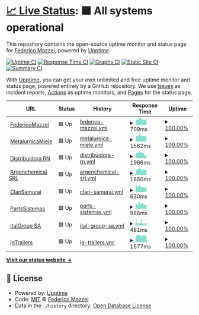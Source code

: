# [📈 Live Status](https://fideo.github.io/statusSites): <!--live status--> **🟩 All systems operational**

This repository contains the open-source uptime monitor and status page for [Federico Mazzei](https://www.federicomazzei.com.ar), powered by [Upptime](https://github.com/upptime/upptime).

[![Uptime CI](https://github.com/fideo/statusSites/workflows/Uptime%20CI/badge.svg)](https://github.com/fideo/statusSites/actions?query=workflow%3A%22Uptime+CI%22)
[![Response Time CI](https://github.com/fideo/statusSites/workflows/Response%20Time%20CI/badge.svg)](https://github.com/fideo/statusSites/actions?query=workflow%3A%22Response+Time+CI%22)
[![Graphs CI](https://github.com/fideo/statusSites/workflows/Graphs%20CI/badge.svg)](https://github.com/fideo/statusSites/actions?query=workflow%3A%22Graphs+CI%22)
[![Static Site CI](https://github.com/fideo/statusSites/workflows/Static%20Site%20CI/badge.svg)](https://github.com/fideo/statusSites/actions?query=workflow%3A%22Static+Site+CI%22)
[![Summary CI](https://github.com/fideo/statusSites/workflows/Summary%20CI/badge.svg)](https://github.com/fideo/statusSites/actions?query=workflow%3A%22Summary+CI%22)

With [Upptime](https://upptime.js.org), you can get your own unlimited and free uptime monitor and status page, powered entirely by a GitHub repository. We use [Issues](https://github.com/fideo/statusSites/issues) as incident reports, [Actions](https://github.com/fideo/statusSites/actions) as uptime monitors, and [Pages](https://fideo.github.io/statusSites) for the status page.

<!--start: status pages-->
<!-- This summary is generated by Upptime (https://github.com/upptime/upptime) -->
<!-- Do not edit this manually, your changes will be overwritten -->
<!-- prettier-ignore -->
| URL | Status | History | Response Time | Uptime |
| --- | ------ | ------- | ------------- | ------ |
| <img alt="" src="https://www.federicomazzei.com.ar/favicon.png" height="13"> [FedericoMazzei](https://www.federicomazzei.com.ar) | 🟩 Up | [federico-mazzei.yml](https://github.com/fideo/statusSites/commits/HEAD/history/federico-mazzei.yml) | <details><summary><img alt="Response time graph" src="./graphs/federico-mazzei/response-time-week.png" height="20"> 709ms</summary><br><a href="https://fideo.github.io/statusSites/history/federico-mazzei"><img alt="Response time 913" src="https://img.shields.io/endpoint?url=https%3A%2F%2Fraw.githubusercontent.com%2Ffideo%2FstatusSites%2FHEAD%2Fapi%2Ffederico-mazzei%2Fresponse-time.json"></a><br><a href="https://fideo.github.io/statusSites/history/federico-mazzei"><img alt="24-hour response time 926" src="https://img.shields.io/endpoint?url=https%3A%2F%2Fraw.githubusercontent.com%2Ffideo%2FstatusSites%2FHEAD%2Fapi%2Ffederico-mazzei%2Fresponse-time-day.json"></a><br><a href="https://fideo.github.io/statusSites/history/federico-mazzei"><img alt="7-day response time 709" src="https://img.shields.io/endpoint?url=https%3A%2F%2Fraw.githubusercontent.com%2Ffideo%2FstatusSites%2FHEAD%2Fapi%2Ffederico-mazzei%2Fresponse-time-week.json"></a><br><a href="https://fideo.github.io/statusSites/history/federico-mazzei"><img alt="30-day response time 709" src="https://img.shields.io/endpoint?url=https%3A%2F%2Fraw.githubusercontent.com%2Ffideo%2FstatusSites%2FHEAD%2Fapi%2Ffederico-mazzei%2Fresponse-time-month.json"></a><br><a href="https://fideo.github.io/statusSites/history/federico-mazzei"><img alt="1-year response time 893" src="https://img.shields.io/endpoint?url=https%3A%2F%2Fraw.githubusercontent.com%2Ffideo%2FstatusSites%2FHEAD%2Fapi%2Ffederico-mazzei%2Fresponse-time-year.json"></a></details> | <details><summary><a href="https://fideo.github.io/statusSites/history/federico-mazzei">100.00%</a></summary><a href="https://fideo.github.io/statusSites/history/federico-mazzei"><img alt="All-time uptime 99.44%" src="https://img.shields.io/endpoint?url=https%3A%2F%2Fraw.githubusercontent.com%2Ffideo%2FstatusSites%2FHEAD%2Fapi%2Ffederico-mazzei%2Fuptime.json"></a><br><a href="https://fideo.github.io/statusSites/history/federico-mazzei"><img alt="24-hour uptime 100.00%" src="https://img.shields.io/endpoint?url=https%3A%2F%2Fraw.githubusercontent.com%2Ffideo%2FstatusSites%2FHEAD%2Fapi%2Ffederico-mazzei%2Fuptime-day.json"></a><br><a href="https://fideo.github.io/statusSites/history/federico-mazzei"><img alt="7-day uptime 100.00%" src="https://img.shields.io/endpoint?url=https%3A%2F%2Fraw.githubusercontent.com%2Ffideo%2FstatusSites%2FHEAD%2Fapi%2Ffederico-mazzei%2Fuptime-week.json"></a><br><a href="https://fideo.github.io/statusSites/history/federico-mazzei"><img alt="30-day uptime 100.00%" src="https://img.shields.io/endpoint?url=https%3A%2F%2Fraw.githubusercontent.com%2Ffideo%2FstatusSites%2FHEAD%2Fapi%2Ffederico-mazzei%2Fuptime-month.json"></a><br><a href="https://fideo.github.io/statusSites/history/federico-mazzei"><img alt="1-year uptime 98.94%" src="https://img.shields.io/endpoint?url=https%3A%2F%2Fraw.githubusercontent.com%2Ffideo%2FstatusSites%2FHEAD%2Fapi%2Ffederico-mazzei%2Fuptime-year.json"></a></details>
| <img alt="" src="https://www.metalurgicamiele.com.ar/favicon.ico" height="13"> [MetalurgicaMiele](https://www.metalurgicamiele.com.ar) | 🟩 Up | [metalurgica-miele.yml](https://github.com/fideo/statusSites/commits/HEAD/history/metalurgica-miele.yml) | <details><summary><img alt="Response time graph" src="./graphs/metalurgica-miele/response-time-week.png" height="20"> 1562ms</summary><br><a href="https://fideo.github.io/statusSites/history/metalurgica-miele"><img alt="Response time 2677" src="https://img.shields.io/endpoint?url=https%3A%2F%2Fraw.githubusercontent.com%2Ffideo%2FstatusSites%2FHEAD%2Fapi%2Fmetalurgica-miele%2Fresponse-time.json"></a><br><a href="https://fideo.github.io/statusSites/history/metalurgica-miele"><img alt="24-hour response time 1988" src="https://img.shields.io/endpoint?url=https%3A%2F%2Fraw.githubusercontent.com%2Ffideo%2FstatusSites%2FHEAD%2Fapi%2Fmetalurgica-miele%2Fresponse-time-day.json"></a><br><a href="https://fideo.github.io/statusSites/history/metalurgica-miele"><img alt="7-day response time 1562" src="https://img.shields.io/endpoint?url=https%3A%2F%2Fraw.githubusercontent.com%2Ffideo%2FstatusSites%2FHEAD%2Fapi%2Fmetalurgica-miele%2Fresponse-time-week.json"></a><br><a href="https://fideo.github.io/statusSites/history/metalurgica-miele"><img alt="30-day response time 1562" src="https://img.shields.io/endpoint?url=https%3A%2F%2Fraw.githubusercontent.com%2Ffideo%2FstatusSites%2FHEAD%2Fapi%2Fmetalurgica-miele%2Fresponse-time-month.json"></a><br><a href="https://fideo.github.io/statusSites/history/metalurgica-miele"><img alt="1-year response time 2629" src="https://img.shields.io/endpoint?url=https%3A%2F%2Fraw.githubusercontent.com%2Ffideo%2FstatusSites%2FHEAD%2Fapi%2Fmetalurgica-miele%2Fresponse-time-year.json"></a></details> | <details><summary><a href="https://fideo.github.io/statusSites/history/metalurgica-miele">100.00%</a></summary><a href="https://fideo.github.io/statusSites/history/metalurgica-miele"><img alt="All-time uptime 99.28%" src="https://img.shields.io/endpoint?url=https%3A%2F%2Fraw.githubusercontent.com%2Ffideo%2FstatusSites%2FHEAD%2Fapi%2Fmetalurgica-miele%2Fuptime.json"></a><br><a href="https://fideo.github.io/statusSites/history/metalurgica-miele"><img alt="24-hour uptime 100.00%" src="https://img.shields.io/endpoint?url=https%3A%2F%2Fraw.githubusercontent.com%2Ffideo%2FstatusSites%2FHEAD%2Fapi%2Fmetalurgica-miele%2Fuptime-day.json"></a><br><a href="https://fideo.github.io/statusSites/history/metalurgica-miele"><img alt="7-day uptime 100.00%" src="https://img.shields.io/endpoint?url=https%3A%2F%2Fraw.githubusercontent.com%2Ffideo%2FstatusSites%2FHEAD%2Fapi%2Fmetalurgica-miele%2Fuptime-week.json"></a><br><a href="https://fideo.github.io/statusSites/history/metalurgica-miele"><img alt="30-day uptime 100.00%" src="https://img.shields.io/endpoint?url=https%3A%2F%2Fraw.githubusercontent.com%2Ffideo%2FstatusSites%2FHEAD%2Fapi%2Fmetalurgica-miele%2Fuptime-month.json"></a><br><a href="https://fideo.github.io/statusSites/history/metalurgica-miele"><img alt="1-year uptime 99.82%" src="https://img.shields.io/endpoint?url=https%3A%2F%2Fraw.githubusercontent.com%2Ffideo%2FstatusSites%2FHEAD%2Fapi%2Fmetalurgica-miele%2Fuptime-year.json"></a></details>
| <img alt="" src="https://www.distribuidorarn.com.ar/wp-content/uploads/2022/01/cropped-cropped-cropped-LOGO_BW-32x32.png" height="13"> [Distribuidora RN](https://www.distribuidorarn.com.ar) | 🟩 Up | [distribuidora-rn.yml](https://github.com/fideo/statusSites/commits/HEAD/history/distribuidora-rn.yml) | <details><summary><img alt="Response time graph" src="./graphs/distribuidora-rn/response-time-week.png" height="20"> 1966ms</summary><br><a href="https://fideo.github.io/statusSites/history/distribuidora-rn"><img alt="Response time 3355" src="https://img.shields.io/endpoint?url=https%3A%2F%2Fraw.githubusercontent.com%2Ffideo%2FstatusSites%2FHEAD%2Fapi%2Fdistribuidora-rn%2Fresponse-time.json"></a><br><a href="https://fideo.github.io/statusSites/history/distribuidora-rn"><img alt="24-hour response time 1579" src="https://img.shields.io/endpoint?url=https%3A%2F%2Fraw.githubusercontent.com%2Ffideo%2FstatusSites%2FHEAD%2Fapi%2Fdistribuidora-rn%2Fresponse-time-day.json"></a><br><a href="https://fideo.github.io/statusSites/history/distribuidora-rn"><img alt="7-day response time 1966" src="https://img.shields.io/endpoint?url=https%3A%2F%2Fraw.githubusercontent.com%2Ffideo%2FstatusSites%2FHEAD%2Fapi%2Fdistribuidora-rn%2Fresponse-time-week.json"></a><br><a href="https://fideo.github.io/statusSites/history/distribuidora-rn"><img alt="30-day response time 1966" src="https://img.shields.io/endpoint?url=https%3A%2F%2Fraw.githubusercontent.com%2Ffideo%2FstatusSites%2FHEAD%2Fapi%2Fdistribuidora-rn%2Fresponse-time-month.json"></a><br><a href="https://fideo.github.io/statusSites/history/distribuidora-rn"><img alt="1-year response time 3055" src="https://img.shields.io/endpoint?url=https%3A%2F%2Fraw.githubusercontent.com%2Ffideo%2FstatusSites%2FHEAD%2Fapi%2Fdistribuidora-rn%2Fresponse-time-year.json"></a></details> | <details><summary><a href="https://fideo.github.io/statusSites/history/distribuidora-rn">100.00%</a></summary><a href="https://fideo.github.io/statusSites/history/distribuidora-rn"><img alt="All-time uptime 99.32%" src="https://img.shields.io/endpoint?url=https%3A%2F%2Fraw.githubusercontent.com%2Ffideo%2FstatusSites%2FHEAD%2Fapi%2Fdistribuidora-rn%2Fuptime.json"></a><br><a href="https://fideo.github.io/statusSites/history/distribuidora-rn"><img alt="24-hour uptime 100.00%" src="https://img.shields.io/endpoint?url=https%3A%2F%2Fraw.githubusercontent.com%2Ffideo%2FstatusSites%2FHEAD%2Fapi%2Fdistribuidora-rn%2Fuptime-day.json"></a><br><a href="https://fideo.github.io/statusSites/history/distribuidora-rn"><img alt="7-day uptime 100.00%" src="https://img.shields.io/endpoint?url=https%3A%2F%2Fraw.githubusercontent.com%2Ffideo%2FstatusSites%2FHEAD%2Fapi%2Fdistribuidora-rn%2Fuptime-week.json"></a><br><a href="https://fideo.github.io/statusSites/history/distribuidora-rn"><img alt="30-day uptime 100.00%" src="https://img.shields.io/endpoint?url=https%3A%2F%2Fraw.githubusercontent.com%2Ffideo%2FstatusSites%2FHEAD%2Fapi%2Fdistribuidora-rn%2Fuptime-month.json"></a><br><a href="https://fideo.github.io/statusSites/history/distribuidora-rn"><img alt="1-year uptime 99.82%" src="https://img.shields.io/endpoint?url=https%3A%2F%2Fraw.githubusercontent.com%2Ffideo%2FstatusSites%2FHEAD%2Fapi%2Fdistribuidora-rn%2Fuptime-year.json"></a></details>
| <img alt="" src="https://www.argenchemical.com.ar/favicon.ico" height="13"> [Argenchemical SRL](https://www.argenchemical.com.ar) | 🟩 Up | [argenchemical-srl.yml](https://github.com/fideo/statusSites/commits/HEAD/history/argenchemical-srl.yml) | <details><summary><img alt="Response time graph" src="./graphs/argenchemical-srl/response-time-week.png" height="20"> 1850ms</summary><br><a href="https://fideo.github.io/statusSites/history/argenchemical-srl"><img alt="Response time 2184" src="https://img.shields.io/endpoint?url=https%3A%2F%2Fraw.githubusercontent.com%2Ffideo%2FstatusSites%2FHEAD%2Fapi%2Fargenchemical-srl%2Fresponse-time.json"></a><br><a href="https://fideo.github.io/statusSites/history/argenchemical-srl"><img alt="24-hour response time 2185" src="https://img.shields.io/endpoint?url=https%3A%2F%2Fraw.githubusercontent.com%2Ffideo%2FstatusSites%2FHEAD%2Fapi%2Fargenchemical-srl%2Fresponse-time-day.json"></a><br><a href="https://fideo.github.io/statusSites/history/argenchemical-srl"><img alt="7-day response time 1850" src="https://img.shields.io/endpoint?url=https%3A%2F%2Fraw.githubusercontent.com%2Ffideo%2FstatusSites%2FHEAD%2Fapi%2Fargenchemical-srl%2Fresponse-time-week.json"></a><br><a href="https://fideo.github.io/statusSites/history/argenchemical-srl"><img alt="30-day response time 1850" src="https://img.shields.io/endpoint?url=https%3A%2F%2Fraw.githubusercontent.com%2Ffideo%2FstatusSites%2FHEAD%2Fapi%2Fargenchemical-srl%2Fresponse-time-month.json"></a><br><a href="https://fideo.github.io/statusSites/history/argenchemical-srl"><img alt="1-year response time 2143" src="https://img.shields.io/endpoint?url=https%3A%2F%2Fraw.githubusercontent.com%2Ffideo%2FstatusSites%2FHEAD%2Fapi%2Fargenchemical-srl%2Fresponse-time-year.json"></a></details> | <details><summary><a href="https://fideo.github.io/statusSites/history/argenchemical-srl">100.00%</a></summary><a href="https://fideo.github.io/statusSites/history/argenchemical-srl"><img alt="All-time uptime 64.09%" src="https://img.shields.io/endpoint?url=https%3A%2F%2Fraw.githubusercontent.com%2Ffideo%2FstatusSites%2FHEAD%2Fapi%2Fargenchemical-srl%2Fuptime.json"></a><br><a href="https://fideo.github.io/statusSites/history/argenchemical-srl"><img alt="24-hour uptime 100.00%" src="https://img.shields.io/endpoint?url=https%3A%2F%2Fraw.githubusercontent.com%2Ffideo%2FstatusSites%2FHEAD%2Fapi%2Fargenchemical-srl%2Fuptime-day.json"></a><br><a href="https://fideo.github.io/statusSites/history/argenchemical-srl"><img alt="7-day uptime 100.00%" src="https://img.shields.io/endpoint?url=https%3A%2F%2Fraw.githubusercontent.com%2Ffideo%2FstatusSites%2FHEAD%2Fapi%2Fargenchemical-srl%2Fuptime-week.json"></a><br><a href="https://fideo.github.io/statusSites/history/argenchemical-srl"><img alt="30-day uptime 100.00%" src="https://img.shields.io/endpoint?url=https%3A%2F%2Fraw.githubusercontent.com%2Ffideo%2FstatusSites%2FHEAD%2Fapi%2Fargenchemical-srl%2Fuptime-month.json"></a><br><a href="https://fideo.github.io/statusSites/history/argenchemical-srl"><img alt="1-year uptime 89.82%" src="https://img.shields.io/endpoint?url=https%3A%2F%2Fraw.githubusercontent.com%2Ffideo%2FstatusSites%2FHEAD%2Fapi%2Fargenchemical-srl%2Fuptime-year.json"></a></details>
| <img alt="" src="https://www.clansamuraiargentino.com.ar/imagenes/Sasa_Rindo.svg" height="13"> [ClanSamurai](https://www.clansamuraiargentino.com.ar) | 🟩 Up | [clan-samurai.yml](https://github.com/fideo/statusSites/commits/HEAD/history/clan-samurai.yml) | <details><summary><img alt="Response time graph" src="./graphs/clan-samurai/response-time-week.png" height="20"> 630ms</summary><br><a href="https://fideo.github.io/statusSites/history/clan-samurai"><img alt="Response time 630" src="https://img.shields.io/endpoint?url=https%3A%2F%2Fraw.githubusercontent.com%2Ffideo%2FstatusSites%2FHEAD%2Fapi%2Fclan-samurai%2Fresponse-time.json"></a><br><a href="https://fideo.github.io/statusSites/history/clan-samurai"><img alt="24-hour response time 756" src="https://img.shields.io/endpoint?url=https%3A%2F%2Fraw.githubusercontent.com%2Ffideo%2FstatusSites%2FHEAD%2Fapi%2Fclan-samurai%2Fresponse-time-day.json"></a><br><a href="https://fideo.github.io/statusSites/history/clan-samurai"><img alt="7-day response time 630" src="https://img.shields.io/endpoint?url=https%3A%2F%2Fraw.githubusercontent.com%2Ffideo%2FstatusSites%2FHEAD%2Fapi%2Fclan-samurai%2Fresponse-time-week.json"></a><br><a href="https://fideo.github.io/statusSites/history/clan-samurai"><img alt="30-day response time 630" src="https://img.shields.io/endpoint?url=https%3A%2F%2Fraw.githubusercontent.com%2Ffideo%2FstatusSites%2FHEAD%2Fapi%2Fclan-samurai%2Fresponse-time-month.json"></a><br><a href="https://fideo.github.io/statusSites/history/clan-samurai"><img alt="1-year response time 630" src="https://img.shields.io/endpoint?url=https%3A%2F%2Fraw.githubusercontent.com%2Ffideo%2FstatusSites%2FHEAD%2Fapi%2Fclan-samurai%2Fresponse-time-year.json"></a></details> | <details><summary><a href="https://fideo.github.io/statusSites/history/clan-samurai">100.00%</a></summary><a href="https://fideo.github.io/statusSites/history/clan-samurai"><img alt="All-time uptime 100.00%" src="https://img.shields.io/endpoint?url=https%3A%2F%2Fraw.githubusercontent.com%2Ffideo%2FstatusSites%2FHEAD%2Fapi%2Fclan-samurai%2Fuptime.json"></a><br><a href="https://fideo.github.io/statusSites/history/clan-samurai"><img alt="24-hour uptime 100.00%" src="https://img.shields.io/endpoint?url=https%3A%2F%2Fraw.githubusercontent.com%2Ffideo%2FstatusSites%2FHEAD%2Fapi%2Fclan-samurai%2Fuptime-day.json"></a><br><a href="https://fideo.github.io/statusSites/history/clan-samurai"><img alt="7-day uptime 100.00%" src="https://img.shields.io/endpoint?url=https%3A%2F%2Fraw.githubusercontent.com%2Ffideo%2FstatusSites%2FHEAD%2Fapi%2Fclan-samurai%2Fuptime-week.json"></a><br><a href="https://fideo.github.io/statusSites/history/clan-samurai"><img alt="30-day uptime 100.00%" src="https://img.shields.io/endpoint?url=https%3A%2F%2Fraw.githubusercontent.com%2Ffideo%2FstatusSites%2FHEAD%2Fapi%2Fclan-samurai%2Fuptime-month.json"></a><br><a href="https://fideo.github.io/statusSites/history/clan-samurai"><img alt="1-year uptime 100.00%" src="https://img.shields.io/endpoint?url=https%3A%2F%2Fraw.githubusercontent.com%2Ffideo%2FstatusSites%2FHEAD%2Fapi%2Fclan-samurai%2Fuptime-year.json"></a></details>
| <img alt="" src="https://partssistemas.com.ar/wp-content/uploads/2024/09/icon_partssistemas.png" height="13"> [PartsSistemas](https://partssistemas.com.ar) | 🟩 Up | [parts-sistemas.yml](https://github.com/fideo/statusSites/commits/HEAD/history/parts-sistemas.yml) | <details><summary><img alt="Response time graph" src="./graphs/parts-sistemas/response-time-week.png" height="20"> 986ms</summary><br><a href="https://fideo.github.io/statusSites/history/parts-sistemas"><img alt="Response time 986" src="https://img.shields.io/endpoint?url=https%3A%2F%2Fraw.githubusercontent.com%2Ffideo%2FstatusSites%2FHEAD%2Fapi%2Fparts-sistemas%2Fresponse-time.json"></a><br><a href="https://fideo.github.io/statusSites/history/parts-sistemas"><img alt="24-hour response time 1088" src="https://img.shields.io/endpoint?url=https%3A%2F%2Fraw.githubusercontent.com%2Ffideo%2FstatusSites%2FHEAD%2Fapi%2Fparts-sistemas%2Fresponse-time-day.json"></a><br><a href="https://fideo.github.io/statusSites/history/parts-sistemas"><img alt="7-day response time 986" src="https://img.shields.io/endpoint?url=https%3A%2F%2Fraw.githubusercontent.com%2Ffideo%2FstatusSites%2FHEAD%2Fapi%2Fparts-sistemas%2Fresponse-time-week.json"></a><br><a href="https://fideo.github.io/statusSites/history/parts-sistemas"><img alt="30-day response time 986" src="https://img.shields.io/endpoint?url=https%3A%2F%2Fraw.githubusercontent.com%2Ffideo%2FstatusSites%2FHEAD%2Fapi%2Fparts-sistemas%2Fresponse-time-month.json"></a><br><a href="https://fideo.github.io/statusSites/history/parts-sistemas"><img alt="1-year response time 986" src="https://img.shields.io/endpoint?url=https%3A%2F%2Fraw.githubusercontent.com%2Ffideo%2FstatusSites%2FHEAD%2Fapi%2Fparts-sistemas%2Fresponse-time-year.json"></a></details> | <details><summary><a href="https://fideo.github.io/statusSites/history/parts-sistemas">100.00%</a></summary><a href="https://fideo.github.io/statusSites/history/parts-sistemas"><img alt="All-time uptime 100.00%" src="https://img.shields.io/endpoint?url=https%3A%2F%2Fraw.githubusercontent.com%2Ffideo%2FstatusSites%2FHEAD%2Fapi%2Fparts-sistemas%2Fuptime.json"></a><br><a href="https://fideo.github.io/statusSites/history/parts-sistemas"><img alt="24-hour uptime 100.00%" src="https://img.shields.io/endpoint?url=https%3A%2F%2Fraw.githubusercontent.com%2Ffideo%2FstatusSites%2FHEAD%2Fapi%2Fparts-sistemas%2Fuptime-day.json"></a><br><a href="https://fideo.github.io/statusSites/history/parts-sistemas"><img alt="7-day uptime 100.00%" src="https://img.shields.io/endpoint?url=https%3A%2F%2Fraw.githubusercontent.com%2Ffideo%2FstatusSites%2FHEAD%2Fapi%2Fparts-sistemas%2Fuptime-week.json"></a><br><a href="https://fideo.github.io/statusSites/history/parts-sistemas"><img alt="30-day uptime 100.00%" src="https://img.shields.io/endpoint?url=https%3A%2F%2Fraw.githubusercontent.com%2Ffideo%2FstatusSites%2FHEAD%2Fapi%2Fparts-sistemas%2Fuptime-month.json"></a><br><a href="https://fideo.github.io/statusSites/history/parts-sistemas"><img alt="1-year uptime 100.00%" src="https://img.shields.io/endpoint?url=https%3A%2F%2Fraw.githubusercontent.com%2Ffideo%2FstatusSites%2FHEAD%2Fapi%2Fparts-sistemas%2Fuptime-year.json"></a></details>
| <img alt="" src="https://italgroupsa.com.ar/wp-content/uploads/2024/06/icono-logo-Italgroup-100x100.webp" height="13"> [ItalGroup SA](https://italgroupsa.com.ar) | 🟩 Up | [ital-group-sa.yml](https://github.com/fideo/statusSites/commits/HEAD/history/ital-group-sa.yml) | <details><summary><img alt="Response time graph" src="./graphs/ital-group-sa/response-time-week.png" height="20"> 481ms</summary><br><a href="https://fideo.github.io/statusSites/history/ital-group-sa"><img alt="Response time 481" src="https://img.shields.io/endpoint?url=https%3A%2F%2Fraw.githubusercontent.com%2Ffideo%2FstatusSites%2FHEAD%2Fapi%2Fital-group-sa%2Fresponse-time.json"></a><br><a href="https://fideo.github.io/statusSites/history/ital-group-sa"><img alt="24-hour response time 423" src="https://img.shields.io/endpoint?url=https%3A%2F%2Fraw.githubusercontent.com%2Ffideo%2FstatusSites%2FHEAD%2Fapi%2Fital-group-sa%2Fresponse-time-day.json"></a><br><a href="https://fideo.github.io/statusSites/history/ital-group-sa"><img alt="7-day response time 481" src="https://img.shields.io/endpoint?url=https%3A%2F%2Fraw.githubusercontent.com%2Ffideo%2FstatusSites%2FHEAD%2Fapi%2Fital-group-sa%2Fresponse-time-week.json"></a><br><a href="https://fideo.github.io/statusSites/history/ital-group-sa"><img alt="30-day response time 481" src="https://img.shields.io/endpoint?url=https%3A%2F%2Fraw.githubusercontent.com%2Ffideo%2FstatusSites%2FHEAD%2Fapi%2Fital-group-sa%2Fresponse-time-month.json"></a><br><a href="https://fideo.github.io/statusSites/history/ital-group-sa"><img alt="1-year response time 481" src="https://img.shields.io/endpoint?url=https%3A%2F%2Fraw.githubusercontent.com%2Ffideo%2FstatusSites%2FHEAD%2Fapi%2Fital-group-sa%2Fresponse-time-year.json"></a></details> | <details><summary><a href="https://fideo.github.io/statusSites/history/ital-group-sa">100.00%</a></summary><a href="https://fideo.github.io/statusSites/history/ital-group-sa"><img alt="All-time uptime 100.00%" src="https://img.shields.io/endpoint?url=https%3A%2F%2Fraw.githubusercontent.com%2Ffideo%2FstatusSites%2FHEAD%2Fapi%2Fital-group-sa%2Fuptime.json"></a><br><a href="https://fideo.github.io/statusSites/history/ital-group-sa"><img alt="24-hour uptime 100.00%" src="https://img.shields.io/endpoint?url=https%3A%2F%2Fraw.githubusercontent.com%2Ffideo%2FstatusSites%2FHEAD%2Fapi%2Fital-group-sa%2Fuptime-day.json"></a><br><a href="https://fideo.github.io/statusSites/history/ital-group-sa"><img alt="7-day uptime 100.00%" src="https://img.shields.io/endpoint?url=https%3A%2F%2Fraw.githubusercontent.com%2Ffideo%2FstatusSites%2FHEAD%2Fapi%2Fital-group-sa%2Fuptime-week.json"></a><br><a href="https://fideo.github.io/statusSites/history/ital-group-sa"><img alt="30-day uptime 100.00%" src="https://img.shields.io/endpoint?url=https%3A%2F%2Fraw.githubusercontent.com%2Ffideo%2FstatusSites%2FHEAD%2Fapi%2Fital-group-sa%2Fuptime-month.json"></a><br><a href="https://fideo.github.io/statusSites/history/ital-group-sa"><img alt="1-year uptime 100.00%" src="https://img.shields.io/endpoint?url=https%3A%2F%2Fraw.githubusercontent.com%2Ffideo%2FstatusSites%2FHEAD%2Fapi%2Fital-group-sa%2Fuptime-year.json"></a></details>
| <img alt="" src="https://igtrailers.com.ar/wp-content/uploads/2016/09/cropped-ico-150x150.png" height="13"> [IgTrailers](https://igtrailers.com.ar) | 🟩 Up | [ig-trailers.yml](https://github.com/fideo/statusSites/commits/HEAD/history/ig-trailers.yml) | <details><summary><img alt="Response time graph" src="./graphs/ig-trailers/response-time-week.png" height="20"> 1577ms</summary><br><a href="https://fideo.github.io/statusSites/history/ig-trailers"><img alt="Response time 1577" src="https://img.shields.io/endpoint?url=https%3A%2F%2Fraw.githubusercontent.com%2Ffideo%2FstatusSites%2FHEAD%2Fapi%2Fig-trailers%2Fresponse-time.json"></a><br><a href="https://fideo.github.io/statusSites/history/ig-trailers"><img alt="24-hour response time 1484" src="https://img.shields.io/endpoint?url=https%3A%2F%2Fraw.githubusercontent.com%2Ffideo%2FstatusSites%2FHEAD%2Fapi%2Fig-trailers%2Fresponse-time-day.json"></a><br><a href="https://fideo.github.io/statusSites/history/ig-trailers"><img alt="7-day response time 1577" src="https://img.shields.io/endpoint?url=https%3A%2F%2Fraw.githubusercontent.com%2Ffideo%2FstatusSites%2FHEAD%2Fapi%2Fig-trailers%2Fresponse-time-week.json"></a><br><a href="https://fideo.github.io/statusSites/history/ig-trailers"><img alt="30-day response time 1577" src="https://img.shields.io/endpoint?url=https%3A%2F%2Fraw.githubusercontent.com%2Ffideo%2FstatusSites%2FHEAD%2Fapi%2Fig-trailers%2Fresponse-time-month.json"></a><br><a href="https://fideo.github.io/statusSites/history/ig-trailers"><img alt="1-year response time 1577" src="https://img.shields.io/endpoint?url=https%3A%2F%2Fraw.githubusercontent.com%2Ffideo%2FstatusSites%2FHEAD%2Fapi%2Fig-trailers%2Fresponse-time-year.json"></a></details> | <details><summary><a href="https://fideo.github.io/statusSites/history/ig-trailers">100.00%</a></summary><a href="https://fideo.github.io/statusSites/history/ig-trailers"><img alt="All-time uptime 100.00%" src="https://img.shields.io/endpoint?url=https%3A%2F%2Fraw.githubusercontent.com%2Ffideo%2FstatusSites%2FHEAD%2Fapi%2Fig-trailers%2Fuptime.json"></a><br><a href="https://fideo.github.io/statusSites/history/ig-trailers"><img alt="24-hour uptime 100.00%" src="https://img.shields.io/endpoint?url=https%3A%2F%2Fraw.githubusercontent.com%2Ffideo%2FstatusSites%2FHEAD%2Fapi%2Fig-trailers%2Fuptime-day.json"></a><br><a href="https://fideo.github.io/statusSites/history/ig-trailers"><img alt="7-day uptime 100.00%" src="https://img.shields.io/endpoint?url=https%3A%2F%2Fraw.githubusercontent.com%2Ffideo%2FstatusSites%2FHEAD%2Fapi%2Fig-trailers%2Fuptime-week.json"></a><br><a href="https://fideo.github.io/statusSites/history/ig-trailers"><img alt="30-day uptime 100.00%" src="https://img.shields.io/endpoint?url=https%3A%2F%2Fraw.githubusercontent.com%2Ffideo%2FstatusSites%2FHEAD%2Fapi%2Fig-trailers%2Fuptime-month.json"></a><br><a href="https://fideo.github.io/statusSites/history/ig-trailers"><img alt="1-year uptime 100.00%" src="https://img.shields.io/endpoint?url=https%3A%2F%2Fraw.githubusercontent.com%2Ffideo%2FstatusSites%2FHEAD%2Fapi%2Fig-trailers%2Fuptime-year.json"></a></details>

<!--end: status pages-->

[**Visit our status website →**](https://fideo.github.io/statusSites)

## 📄 License

- Powered by: [Upptime](https://github.com/upptime/upptime)
- Code: [MIT](./LICENSE) © [Federico Mazzei](https://www.federicomazzei.com.ar)
- Data in the `./history` directory: [Open Database License](https://opendatacommons.org/licenses/odbl/1-0/)
